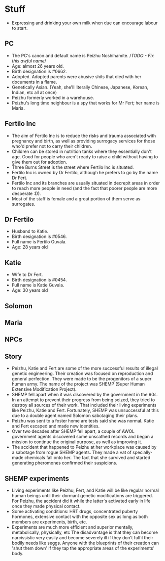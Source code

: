 # Stuff

- Expressing and drinking your own milk when due can encourage labour to start.

## PC

- The PC's canon and default name is Peizhu Noshihamite. /_TODO - Fix this awful name_/
- Age: almost 26 years old.
- Birth designation is #0662.
- Adopted. Adopted parents were abusive shits that died with her documents in a flame.
- Genetically Asian. (Yeah, she'll literally Chinese, Japanese, Korean, Indian, etc all at once)
- Peizhu formerly worked in a warehouse.
- Peizhu's long time neighbour is a spy that works for Mr Fert; her name is Maria.

## Fertilo Inc

- The aim of Fertilo Inc is to reduce the risks and trauma associated with pregnancy and birth, as well as providing surrogacy services for those who'd prefer not to carry their children.
- Children can be stored in nutrition tanks where they essentially don't age. Good for people who aren't ready to raise a child without having to give them out for adoption.
- Three Burns Street is the street where Fertilo Inc is situated.
- Fertilo Inc is owned by Dr Fertilo, although he prefers to go by the name Dr Fert.
- Fertilo Inc and its branches are usually situated in decrepit areas in order to reach more people in need (and the fact that poorer people are more desperate :D).
- Most of the staff is female and a great portion of them serve as surrogates.

## Dr Fertilo

- Husband to Katie.
- Birth designation is #0546.
- Full name is Fertilo Guvala.
- Age: 28 years old

## Katie

- Wife to Dr Fert.
- Birth designation is #0454.
- Full name is Katie Guvala.
- Age: 30 years old

## Solomon

## Maria

## NPCs

## Story

- Peizhu, Katie and Fert are some of the more successful results of illegal genetic engineering. Their creation was focused on reproduction and general perfection. They were made to be the progenitors of a super human army. The name of the project was SHEMP (Super Human Extensive Modification Project).
- SHEMP fell apart when it was discovered by the government in the 90s. In an attempt to prevent their progress from being seized, they tried to destroy all sources of their work. That included their living experiments like Peizhu, Katie and Fert. Fortunately, SHEMP was unsuccessful at this due to a double agent named Solomon sabotaging their plans.
- Peizhu was sent to a foster home are tests said she was normal. Katie and Fert escaped and made new identities.
- Over two decades after SHEMP fell apart, a couple of AWOL government agents discovered some unscathed records and began a mission to continue the original purpose, as well as improving it.
- The accident that happened to Peizhu at her workplace was caused by a sabotage from rogue SHEMP agents. They made a vat of specially-made chemicals fall onto her. The fact that she survived and started generating pheromones confirmed their suspicions.

## SHEMP experiments

- Living experiments like Peizhu, Fert, and Katie will be like regular normal human beings until their dormant genetic modifications are triggered. For Peizhu, the accident did it while the latter's activated early in life once they made physical contact.
- Some activating conditions: HRT drugs, concentrated puberty hormones, extensive contact with the opposite sex as long as both members are experiments, birth, etc.
- Experiments are much more efficient and superior mentally, metabolically, physically, etc The disadvantage is that they can become narcissistic very easily and become severely ill if they don't fulfil their bodily needs like seggs. Anyone with the blueprints of their creation can 'shut them down' if they tap the appropriate areas of the experiments' body.
